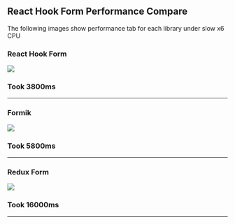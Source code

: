 ## React Hook Form Performance Compare

The following images show performance tab for each library under slow x6 CPU

### React Hook Form
<img src="https://github.com/bluebill1049/react-hook-form-performance-compare/blob/master/imgs/react-hook-form.png" />

### Took 3800ms
____

### Formik
<img src="https://github.com/bluebill1049/react-hook-form-performance-compare/blob/master/imgs/formik.png" />

### Took 5800ms
____

### Redux Form
<img src="https://github.com/bluebill1049/react-hook-form-performance-compare/blob/master/imgs/react-hook-form.png" />

### Took 16000ms
____
